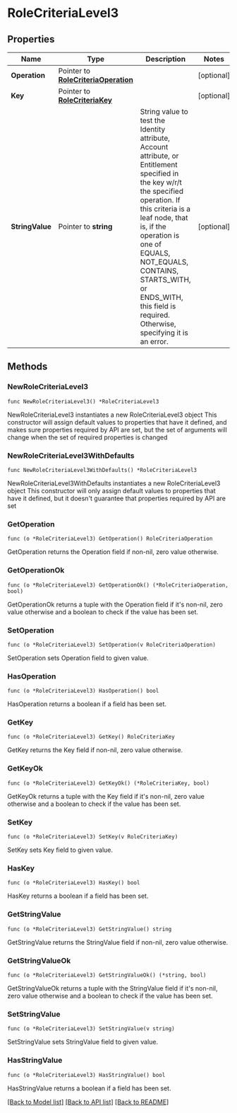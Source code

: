 # RoleCriteriaLevel3

## Properties

Name | Type | Description | Notes
------------ | ------------- | ------------- | -------------
**Operation** | Pointer to [**RoleCriteriaOperation**](RoleCriteriaOperation.md) |  | [optional] 
**Key** | Pointer to [**RoleCriteriaKey**](RoleCriteriaKey.md) |  | [optional] 
**StringValue** | Pointer to **string** | String value to test the Identity attribute, Account attribute, or Entitlement specified in the key w/r/t the specified operation. If this criteria is a leaf node, that is, if the operation is one of EQUALS, NOT_EQUALS, CONTAINS, STARTS_WITH, or ENDS_WITH, this field is required. Otherwise, specifying it is an error. | [optional] 

## Methods

### NewRoleCriteriaLevel3

`func NewRoleCriteriaLevel3() *RoleCriteriaLevel3`

NewRoleCriteriaLevel3 instantiates a new RoleCriteriaLevel3 object
This constructor will assign default values to properties that have it defined,
and makes sure properties required by API are set, but the set of arguments
will change when the set of required properties is changed

### NewRoleCriteriaLevel3WithDefaults

`func NewRoleCriteriaLevel3WithDefaults() *RoleCriteriaLevel3`

NewRoleCriteriaLevel3WithDefaults instantiates a new RoleCriteriaLevel3 object
This constructor will only assign default values to properties that have it defined,
but it doesn't guarantee that properties required by API are set

### GetOperation

`func (o *RoleCriteriaLevel3) GetOperation() RoleCriteriaOperation`

GetOperation returns the Operation field if non-nil, zero value otherwise.

### GetOperationOk

`func (o *RoleCriteriaLevel3) GetOperationOk() (*RoleCriteriaOperation, bool)`

GetOperationOk returns a tuple with the Operation field if it's non-nil, zero value otherwise
and a boolean to check if the value has been set.

### SetOperation

`func (o *RoleCriteriaLevel3) SetOperation(v RoleCriteriaOperation)`

SetOperation sets Operation field to given value.

### HasOperation

`func (o *RoleCriteriaLevel3) HasOperation() bool`

HasOperation returns a boolean if a field has been set.

### GetKey

`func (o *RoleCriteriaLevel3) GetKey() RoleCriteriaKey`

GetKey returns the Key field if non-nil, zero value otherwise.

### GetKeyOk

`func (o *RoleCriteriaLevel3) GetKeyOk() (*RoleCriteriaKey, bool)`

GetKeyOk returns a tuple with the Key field if it's non-nil, zero value otherwise
and a boolean to check if the value has been set.

### SetKey

`func (o *RoleCriteriaLevel3) SetKey(v RoleCriteriaKey)`

SetKey sets Key field to given value.

### HasKey

`func (o *RoleCriteriaLevel3) HasKey() bool`

HasKey returns a boolean if a field has been set.

### GetStringValue

`func (o *RoleCriteriaLevel3) GetStringValue() string`

GetStringValue returns the StringValue field if non-nil, zero value otherwise.

### GetStringValueOk

`func (o *RoleCriteriaLevel3) GetStringValueOk() (*string, bool)`

GetStringValueOk returns a tuple with the StringValue field if it's non-nil, zero value otherwise
and a boolean to check if the value has been set.

### SetStringValue

`func (o *RoleCriteriaLevel3) SetStringValue(v string)`

SetStringValue sets StringValue field to given value.

### HasStringValue

`func (o *RoleCriteriaLevel3) HasStringValue() bool`

HasStringValue returns a boolean if a field has been set.


[[Back to Model list]](../README.md#documentation-for-models) [[Back to API list]](../README.md#documentation-for-api-endpoints) [[Back to README]](../README.md)


